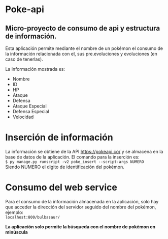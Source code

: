 # Poke-api
## Micro-proyecto de consumo de api y estructura de información.

Esta aplicación permite mediante el nombre de un pokémon el consumo de la información relacionada con el, sus pre.evoluciones y evoluciones (en caso de tenerlas).

La información mostrada es:

- Nombre
- ID
- HP
- Ataque
- Defensa
- Ataque Especial
- Defensa Especial
- Velocidad

Inserción de información
========================
La información se obtiene de la API https://pokeapi.co/ y se almacena en la base de datos de la aplicación. El comando para la inserción es:  
    ```$ py manage.py runscript -v2 poke_insert --script-args NUMERO```  
Siendo NUMERO el digito de identificación del pokémon.  

Consumo del web service
=======================
Para el consumo de la información almacenada en la aplicación, solo hay que acceder la dirección del servidor seguido del nombre del pokémon, ejemplo:  
    ```localhost:800/bulbasaur/```  
    
__La aplicación solo permite la búsqueda con el nombre de pokémon en minúscula__

